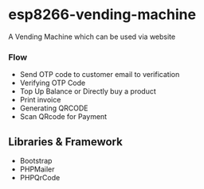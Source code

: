# esp8266-vending-machine
A Vending Machine which can be used via website


### Flow
+ Send OTP code to customer email to verification 
+ Verifying OTP Code
+ Top Up Balance or Directly buy a product
+ Print invoice
+ Generating QRCODE
+ Scan QRcode for Payment

## Libraries & Framework
- Bootstrap
- PHPMailer
- PHPQrCode
